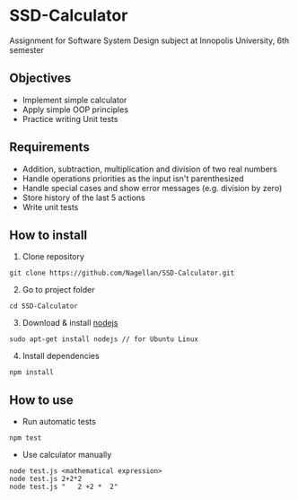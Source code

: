 # SSD-Calculator
Assignment for Software System Design subject at Innopolis University, 6th semester

## Objectives

* Implement simple calculator
* Apply simple OOP principles
* Practice writing Unit tests

## Requirements

* Addition, subtraction, multiplication and division of two real numbers
* Handle operations priorities as the input isn't parenthesized
* Handle special cases and show error messages (e.g. division by zero)
* Store history of the last 5 actions
* Write unit tests

## How to install

1. Clone repository
```
git clone https://github.com/Nagellan/SSD-Calculator.git
```
2. Go to project folder
```
cd SSD-Calculator
```
3. Download & install [nodejs](https://nodejs.org/en/download/)
```
sudo apt-get install nodejs // for Ubuntu Linux
```
4. Install dependencies
```
npm install
```

## How to use

* Run automatic tests
```
npm test
```
* Use calculator manually
```
node test.js <mathematical expression>
node test.js 2+2*2
node test.js "   2 +2 *  2"
```

